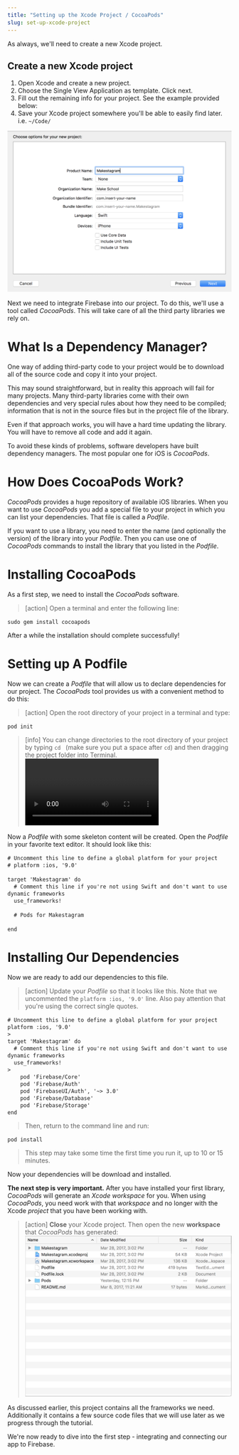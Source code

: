 ```yaml
---
title: "Setting up the Xcode Project / CocoaPods"
slug: set-up-xcode-project
---
```


As always, we'll need to create a new Xcode project.

## Create a new Xcode project

1. Open Xcode and create a new project.
1. Choose the Single View Application as template. Click next.
1. Fill out the remaining info for your project. See the example provided below:
1. Save your Xcode project somewhere you'll be able to easily find later. i.e. `~/Code/`

![Sample Project Info](assets/sample-project-info.png)

Next we need to integrate Firebase into our project. To do this, we'll use a tool called _CocoaPods_. This will take care of all the third party libraries we rely on.

# What Is a Dependency Manager?

One way of adding third-party code to your project would be to download all of the source code and copy it into your project.

This may sound straightforward, but in reality this approach will fail for many projects. Many third-party libraries come with their own dependencies and very special rules about how they need to be compiled; information that is not in the source files but in the project file of the library.

Even if that approach works, you will have a hard time updating the library. You will have to remove all code and add it again.

To avoid these kinds of problems, software developers have built dependency managers. The most popular one for iOS is _CocoaPods_.

# How Does CocoaPods Work?

_CocoaPods_ provides a huge repository of available iOS libraries. When you want to use _CocoaPods_ you add a special file to your project in which you can list your dependencies. That file is called a _Podfile_.

If you want to use a library, you need to enter the name (and optionally the version) of the library into your _Podfile_. Then you can use one of _CocoaPods_ commands to install the library that you listed in the _Podfile_.

# Installing CocoaPods

As a first step, we need to install the _CocoaPods_ software.

> [action]
> Open a terminal and enter the following line:
>
```
sudo gem install cocoapods
```

After a while the installation should complete successfully!

# Setting up A Podfile

Now we can create a _Podfile_ that will allow us to declare dependencies for our project. The _CocoaPods_ tool provides us with a convenient method to do this:

> [action]
> Open the root directory of your project in a terminal and type:
>
```
pod init
```

<!--  -->

> [info]
> You can change directories to the root directory of your project by typing `cd ` (make sure you put a space after `cd`) and then dragging the project folder into Terminal. ![ms-video](https://s3.amazonaws.com/mgwu-misc/SA2015/cd_drag_and_drop.mov)

Now a _Podfile_ with some skeleton content will be created. Open the _Podfile_ in your favorite text editor. It should look like this:

```
# Uncomment this line to define a global platform for your project
# platform :ios, '9.0'

target 'Makestagram' do
  # Comment this line if you're not using Swift and don't want to use dynamic frameworks
  use_frameworks!

  # Pods for Makestagram

end
```

# Installing Our Dependencies

Now we are ready to add our dependencies to this file.

> [action]
> Update your _Podfile_ so that it looks like this. Note that we uncommented the `platform :ios, '9.0'` line. Also pay attention that you're using the correct single quotes.
>
```
# Uncomment this line to define a global platform for your project
platform :ios, '9.0'
>
target 'Makestagram' do
  # Comment this line if you're not using Swift and don't want to use dynamic frameworks
  use_frameworks!
>
    pod 'Firebase/Core'
    pod 'Firebase/Auth'
    pod 'FirebaseUI/Auth', '~> 3.0'
    pod 'Firebase/Database'
    pod 'Firebase/Storage'
end
```
>
> Then, return to the command line and run:
>
```
pod install
```
> This step may take some time the first time you run it, up to 10 or 15 minutes.

Now your dependencies will be download and installed.

**The next step is very important.** After you have installed your first library, _CocoaPods_ will generate an _Xcode workspace_ for you. When using _CocoaPods_, you need work with that _workspace_ and no longer with the Xcode _project_ that you have been working with.

> [action]
> **Close** your Xcode project. Then open the new **workspace** that _CocoaPods_ has generated:
> ![image](assets/workspace.png)

As discussed earlier, this project contains all the frameworks we need. Additionally it contains a few source code files that we will use later as we progress through the tutorial.

We're now ready to dive into the first step - integrating and connecting our app to Firebase.
